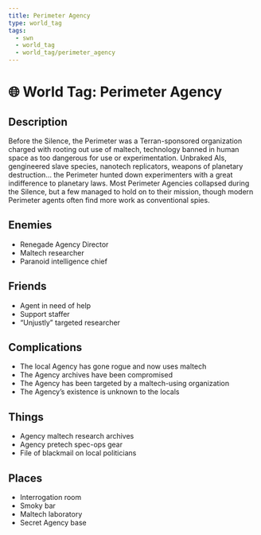 ```yaml
---
title: Perimeter Agency
type: world_tag
tags:
  - swn
  - world_tag
  - world_tag/perimeter_agency
---
```

# 🌐 World Tag: Perimeter Agency

## Description
Before the Silence, the Perimeter was a Terran-sponsored organization charged with rooting out use of maltech, technology banned in human space as too dangerous for use or experimentation. Unbraked AIs, gengineered slave species, nanotech replicators, weapons of planetary destruction… the Perimeter hunted down experimenters with a great indifference to planetary laws. Most Perimeter Agencies collapsed during the Silence, but a few managed to hold on to their mission, though modern Perimeter agents often find more work as conventional spies.
## Enemies
- Renegade Agency Director
- Maltech researcher
- Paranoid intelligence chief

## Friends
- Agent in need of help
- Support staffer
- “Unjustly” targeted researcher

## Complications
- The local Agency has gone rogue and now uses maltech
- The Agency archives have been compromised
- The Agency has been targeted by a maltech-using organization
- The Agency’s existence is unknown to the locals

## Things
- Agency maltech research archives
- Agency pretech spec-ops gear
- File of blackmail on local politicians

## Places
- Interrogation room
- Smoky bar
- Maltech laboratory
- Secret Agency base

